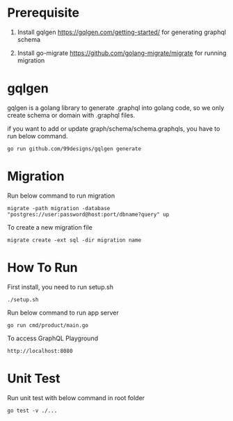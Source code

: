 # Prerequisite

1. Install gqlgen https://gqlgen.com/getting-started/ for generating graphql schema

2. Install go-migrate https://github.com/golang-migrate/migrate for running migration

# gqlgen

gqlgen is a golang library to generate .graphql into golang code, so we only create schema or domain with .graphql files.

if you want to add or update graph/schema/schema.graphqls, you have to run below command.

```
go run github.com/99designs/gqlgen generate
```

# Migration

Run below command to run migration

```
migrate -path migration -database "postgres://user:password@host:port/dbname?query" up
```

To create a new migration file

```
migrate create -ext sql -dir migration name
```

# How To Run

First install, you need to run setup.sh

```
./setup.sh
```

Run below command to run app server

```
go run cmd/product/main.go
```

To access GraphQL Playground

```
http://localhost:8080
```

# Unit Test
Run unit test with below command in root folder

```
go test -v ./...
```